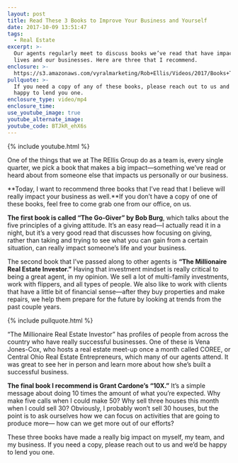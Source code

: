 ```yaml
---
layout: post
title: Read These 3 Books to Improve Your Business and Yourself
date: 2017-10-09 13:51:47
tags:
  - Real Estate
excerpt: >-
  Our agents regularly meet to discuss books we’ve read that have impacted our
  lives and our businesses. Here are three that I recommend.
enclosure: >-
  https://s3.amazonaws.com/vyralmarketing/Rob+Ellis/Videos/2017/Books+To+Boost+Your+Business+-+Central+Ohio+Real+Estate+Agent.mp4
pullquote: >-
  If you need a copy of any of these books, please reach out to us and we’d be
  happy to lend you one.
enclosure_type: video/mp4
enclosure_time:
use_youtube_image: true
youtube_alternate_image:
youtube_code: BTJkR_ehX6s
---
```



{% include youtube.html %}

One of the things that we at The REllis Group do as a team is, every single quarter, we pick a book that makes a big impact—something we’ve read or heard about from someone else that impacts us personally or our business.

**Today, I want to recommend three books that I’ve read that I believe will really impact your business as well.**If you don’t have a copy of one of these books, feel free to come grab one from our office, on us.

**The first book is called “The Go-Giver” by Bob Burg**, which talks about the five principles of a giving attitude. It’s an easy read—I actually read it in a night, but it’s a very good read that discusses how focusing on giving, rather than taking and trying to see what you can gain from a certain situation, can really impact someone’s life and your business.

The second book that I’ve passed along to other agents is **“The Millionaire Real Estate Investor.”** Having that investment mindset is really critical to being a great agent, in my opinion. We sell a lot of multi-family investments, work with flippers, and all types of people. We also like to work with clients that have a little bit of financial sense—after they buy properties and make repairs, we help them prepare for the future by looking at trends from the past couple years.&nbsp;

{% include pullquote.html %}

“The Millionaire Real Estate Investor” has profiles of people from across the country who have really successful businesses. One of these is Vena Jones-Cox, who hosts a real estate meet-up once a month called COREE, or Central Ohio Real Estate Entrepreneurs, which many of our agents attend. It was great to see her in person and learn more about how she’s built a successful business.

**The final book I recommend is Grant Cardone’s “10X.”** It’s a simple message about doing 10 times the amount of what you’re expected. Why make five calls when I could make 50? Why sell three houses this month when I could sell 30? Obviously, I probably won’t sell 30 houses, but the point is to ask ourselves how we can focus on activities that are going to produce more— how can we get more out of our efforts?

These three books have made a really big impact on myself, my team, and my business. If you need a copy, please reach out to us and we’d be happy to lend you one.